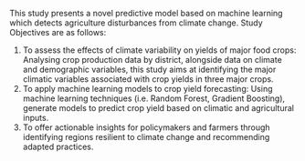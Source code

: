This study presents a novel predictive model based on machine learning which detects agriculture disturbances from climate change. Study Objectives are as follows:
1.	To assess the effects of climate variability on yields of major food crops: Analysing crop production data by district, alongside data on climate and demographic variables, this study aims at identifying the major climatic variables associated with crop yields in three major crops.
2.	To apply machine learning models to crop yield forecasting: Using machine learning techniques (i.e. Random Forest, Gradient Boosting), generate models to predict crop yield based on climatic and agricultural inputs.
3.	To offer actionable insights for policymakers and farmers through identifying regions resilient to climate change and recommending adapted practices. 
